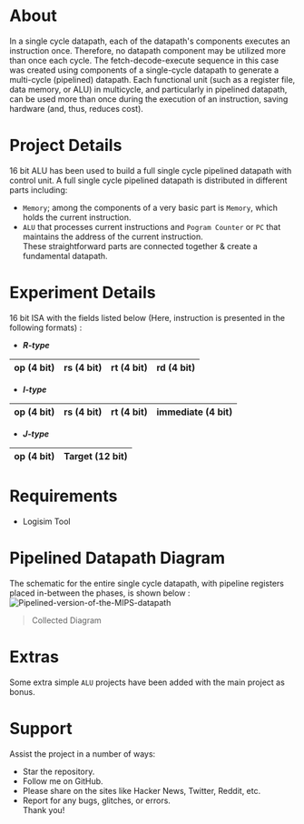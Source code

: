 # About
In a single cycle datapath, each of the datapath's components executes an instruction once. Therefore, no datapath component may be utilized more than once each cycle. The fetch-decode-execute sequence in this case was created using components of a single-cycle datapath to generate a multi-cycle (pipelined) datapath. Each functional unit (such as a register file, data memory, or ALU) in multicycle, and particularly in pipelined datapath, can be used more than once during the execution of an instruction, saving hardware (and, thus, reduces cost).
# Project Details
16 bit ALU has been used to  build a full single cycle pipelined datapath with control unit. A full single cycle pipelined datapath is distributed in different parts including:<br/>
- `Memory`; among the components of a very basic part is `Memory`, which holds the current instruction.
- `ALU` that processes current instructions and `Pogram Counter` or `PC` that maintains the address of the current instruction.<br/>
These straightforward parts are connected together & create a fundamental datapath.
# Experiment Details
16 bit ISA with the fields listed below (Here, instruction is presented in the following formats) :<br/>
- **_R-type_**<br/>

| op (4 bit)  | rs (4 bit)  | rt (4 bit)  | rd (4 bit)  |
| ----------- | ----------- | ----------- | ----------- |
- **_I-type_**<br/>

| op (4 bit)  | rs (4 bit)  | rt (4 bit)  | immediate (4 bit)  |
| ----------- | ----------- | ----------- | ------------------ |
- **_J-type_**<br/>

| op (4 bit)  | Target (12 bit)  | 
| ----------- | ---------------- | 

# Requirements
- Logisim Tool
# Pipelined Datapath Diagram
The schematic for the entire single cycle datapath, with pipeline registers placed in-between the phases, is shown below :<br/>
![Pipelined-version-of-the-MIPS-datapath](https://user-images.githubusercontent.com/66734379/189549236-6077a273-8347-4b39-86fb-42450b547222.png)<br/>
> Collected Diagram
# Extras
Some extra simple `ALU` projects have been added with the main project as bonus.
# Support
Assist the project in a number of ways:
- Star the repository.
- Follow me on GitHub.
- Please share on the sites like Hacker News, Twitter, Reddit, etc.
- Report for any bugs, glitches, or errors. <br />
Thank you!
